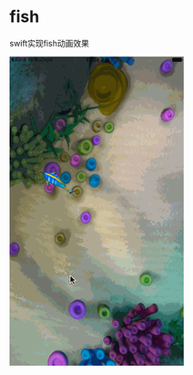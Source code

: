 # fish
swift实现fish动画效果

![image](https://github.com/zhao95/fish/blob/master/ZNFish/ZNFish/Assets.xcassets/yu.dataset/yu.gif)

